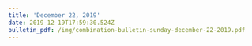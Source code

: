 ```yaml
---
title: 'December 22, 2019'
date: 2019-12-19T17:59:30.524Z
bulletin_pdf: /img/combination-bulletin-sunday-december-22-2019.pdf
---
```


